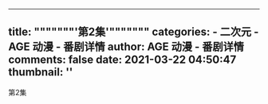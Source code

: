 
---
title: """""""'第2集'"""""""
categories: 
    - 二次元
    - AGE 动漫 - 番剧详情
author: AGE 动漫 - 番剧详情
comments: false
date: 2021-03-22 04:50:47
thumbnail: ''
---

<div>   
第2集  
</div>
            